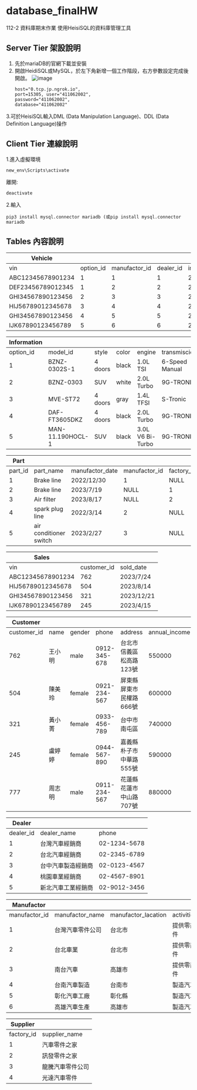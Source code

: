 # database_finalHW
112-2 資料庫期末作業
使用HeisiSQL的資料庫管理工具
## Server Tier 架設說明
1. 先於mariaDB的官網下載並安裝
2. 開啟HeidiSQL或MySQL，於左下角新增一個工作階段，右方參數設定完成後開啟。
![image](https://github.com/sylvia8813/database_finalHW/assets/145385712/31e0233e-5c8c-4da1-b2b1-86a8e886f74a)
   ```bash=
   host="0.tcp.jp.ngrok.io",
   port=15305, user="411062002",
   password="411062002",
   database="411062002"
   ```
3.可於HeisiSQL輸入DML (Data Manipulation Language)、DDL (Data Definition Language)操作

## Client Tier 連線說明
1.進入虛擬環境
```bash=
new_env\Scripts\activate
```
離開:
```bash=
deactivate
```
2.輸入
```bash=
pip3 install mysql.connector mariadb (或pip install mysql.connector mariadb
```
## Tables 內容說明
| Vehicle           |           |               |           |             |            |      |
|-------------------|-----------|---------------|-----------|-------------|------------|------|
| vin               | option_id | manufactor_id | dealer_id | import_date | salesprice | sold |
| ABC12345678901234 | 1         | 1             | 1         | 2023/1/5    | 1000000    | yes  |
| DEF23456789012345 | 1         | 2             | 2         | 2022/9/15   | 1200000    | no   |
| GHI34567890123456 | 2         | 3             | 3         | 2023/3/25   | 1100000    | no   |
| HIJ56789012345678 | 3         | 4             | 4         | 2023/5/1    | 1200000    | yes  |
| GHI34567890123456 | 4         | 5             | 5         | 2024/4/19   | 1500000    | yes  |
| IJK67890123456789 | 5         | 6             | 6         | 2024/8/13   | 2000000    | yes  |

| Information       |               |         |       |                  |                |      |
|-------------------|---------------|---------|-------|------------------|----------------|------|
| option_id         | model_id    | style   | color | engine           | transmiscion   | sold |
| 1                 | BZNZ-0302S-1    | 4 doors | black | 1.0L TSI         | 6-Speed Manual | yes  |
| 2                 | BZNZ-0303 | SUV     | white | 2.0L Turbo       | 9G-TRONIC      | no   |
| 3                 | MVE-ST72          | 4 doors | gray  | 1.4L TFSI        | S-Tronic       | no   |
| 4                 | DAF-FT3605DKZ | 4 doors | black | 2.0L Turbo       | 9G-TRONIC      | yes  |
| 5                 | MAN-11.190HOCL-1 | SUV     | black | 3.0L V6 Bi-Turbo | 9G-TRONIC      | yes  |

| Part    |                        |                 |               |            |                   |
|---------|------------------------|-----------------|---------------|------------|-------------------|
| part_id | part_name              | manufactor_date | manufactor_id | factory_id | vin               |
| 1       | Brake line             | 2022/12/30      | 1             | NULL       | ABC12345678901234 |
| 2       | Brake line             | 2023/7/19       | NULL          | 1          | DEF23456789012345 |
| 3       | Air filter             | 2023/8/17       | NULL          | 2          | GHI34567890123456 |
| 4       | spark plug line        | 2022/3/14       | 2             | NULL       | HIJ56789012345678 |
| 5       | air conditioner switch | 2023/2/27       | 3             | NULL       | GHI34567890123456 |

| Sales             |             |            |
|-------------------|-------------|------------|
| vin               | customer_id | sold_date  |
| ABC12345678901234 | 762         | 2023/7/24  |
| HIJ56789012345678 | 504         | 2023/8/14  |
| GHI34567890123456 | 321         | 2023/12/21 |
| IJK67890123456789 | 245         | 2023/4/15  |

| Customer    	|        	|        	|              	|                         	|               	|
|-------------	|--------	|--------	|--------------	|-------------------------	|---------------	|
| customer_id 	| name   	| gender 	| phone        	| address                 	| annual_income 	|
| 762         	| 王小明 	| male   	| 0912-345-678 	| 台北市信義區松高路123號 	| 550000        	|
| 504         	| 陳美玲 	| female 	| 0921-234-567 	| 屏東縣屏東市民權路666號 	| 600000        	|
| 321         	| 黃小菁 	| female 	| 0933-456-789 	| 台中市南屯區            	| 740000        	|
| 245         	| 盧婷婷 	| female 	| 0944-567-890 	| 嘉義縣朴子市中華路555號 	| 590000        	|
| 777         	| 周志明 	| male   	| 0911-234-567 	| 花蓮縣花蓮市中山路707號 	| 880000        	|

| Dealer    	|                    	|              	|
|-----------	|--------------------	|--------------	|
| dealer_id 	| dealer_name        	| phone        	|
| 1         	| 台灣汽車經銷商     	| 02-1234-5678 	|
| 2         	| 台北汽車經銷商     	| 02-2345-6789 	|
| 3         	| 台中汽車製造經銷商 	| 02-0123-4567 	|
| 4         	| 桃園車業經銷商     	| 02-4567-8901 	|
| 5         	| 新北汽車工業經銷商 	| 02-9012-3456 	|

| Manufactor    	|                  	|                     	|            	|
|---------------	|------------------	|---------------------	|------------	|
| manufactor_id 	| manufactor_name  	| manufactor_lacation 	| activities 	|
| 1             	| 台灣汽車零件公司 	| 台北市              	| 提供零部件 	|
| 2             	| 台北車業         	| 台北市              	| 提供零部件 	|
| 3             	| 南台汽車         	| 高雄市              	| 提供零部件 	|
| 4             	| 台南汽車製造     	| 台南市              	| 製造汽車   	|
| 5             	| 彰化汽車工廠     	| 彰化縣              	| 製造汽車   	|
| 6             	| 高雄汽車生產     	| 高雄市              	| 製造汽車   	|

| Supplier   |                  |
|------------|------------------|
| factory_id | supplier_name    |
| 1          | 汽車零件之家     |
| 2          | 訊發零件之家     |
| 3          | 龍騰汽車零件公司 |
| 4          | 光達汽車零件     |

